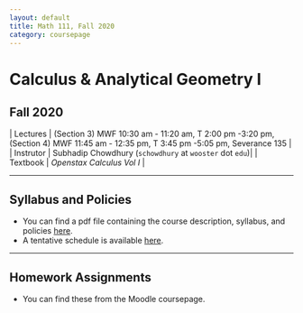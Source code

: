 ```yaml
---
layout: default
title: Math 111, Fall 2020
category: coursepage
---
```


# Calculus & Analytical Geometry I
## Fall 2020



|  Lectures  | (Section 3) MWF 10:30 am - 11:20 am, T 2:00 pm -3:20 pm, (Section 4) MWF 11:45 am - 12:35 pm, T 3:45 pm -5:05 pm, Severance 135 |
|  Instrutor | Subhadip Chowdhury (`schowdhury` at `wooster` dot `edu`)|
|  Textbook | _Openstax Calculus Vol I_ |


---
## Syllabus and Policies 

+ You can find a pdf file containing the course description, syllabus, and policies [here](Fall2020_111_Syllabus.pdf). 
+ A tentative schedule is available [here](F2020.pdf).


---

## Homework Assignments

+ You can find these from the Moodle coursepage.
